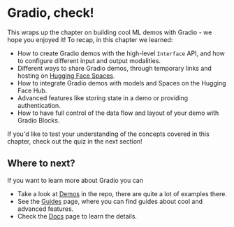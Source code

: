 # Gradio, check!



This wraps up the chapter on building cool ML demos with Gradio - we hope you enjoyed it! To recap, in this chapter we learned:

- How to create Gradio demos with the high-level `Interface` API, and how to configure different input and output modalities.
- Different ways to share Gradio demos, through temporary links and hosting on [Hugging Face Spaces](https://huggingface.co/spaces).
- How to integrate Gradio demos with models and Spaces on the Hugging Face Hub.
- Advanced features like storing state in a demo or providing authentication.
- How to have full control of the data flow and layout of your demo with Gradio Blocks.

If you'd like to test your understanding of the concepts covered in this chapter, check out the quiz in the next section!

## Where to next?

If you want to learn more about Gradio you can

- Take a look at [Demos](https://github.com/gradio-app/gradio/tree/main/demo) in the repo, there are quite a lot of examples there.
- See the [Guides](https://gradio.app/guides/) page, where you can find guides about cool and advanced features.
- Check the [Docs](https://gradio.app/docs/) page to learn the details.
